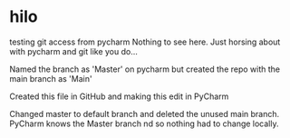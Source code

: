 # hilo
testing git access from pycharm
Nothing to see here.  Just horsing about with pycharm and git like you do...

Named the branch as 'Master' on pycharm but created the repo with the main branch as 'Main'

Created this file in GitHub and making this edit in PyCharm

Changed master to default branch and deleted the unused main branch.  PyCharm knows the Master branch nd so nothing had 
to change locally.
